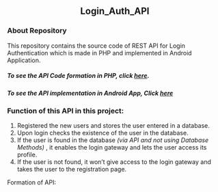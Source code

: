 <h2 align ="center"> Login_Auth_API </h2>

### About Repository

This repository contains the source code of REST API for Login Authentication which is made in PHP and implemented in Android Application.

##### To see the API Code formation in PHP, click [here][API].
##### To see the API implementation in Android App, Click [here][Android]


### Function of this API in this project:
1. Registered the new users and stores the user entered in a database.
2. Upon login checks the existence of the user in the database.
3. If the user is found in the database _(via API and not using Database Methods)_ , it enables the login gateway and lets the user access its profile.
4. If the user is not found, it won’t give access to the login gateway and takes the user to the registration page.

Formation of API: 

[API]:https://github.com/Akshit6828/Login_Auth_API/tree/master/API
[Android]:https://github.com/Akshit6828/Login_Auth_API/blob/master/app/src/main/java/com/akshit/mytestingwebservices/MainActivity.java


